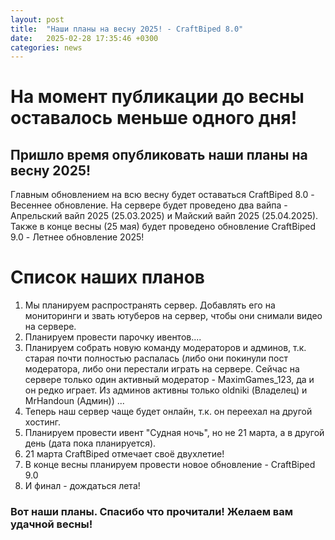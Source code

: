 ```yaml
---
layout: post
title:  "Наши планы на весну 2025! - CraftBiped 8.0"
date:   2025-02-28 17:35:46 +0300
categories: news
---
```

# На момент публикации до весны оставалось меньше одного дня!
## Пришло время опубликовать наши планы на весну 2025!
Главным обновлением на всю весну будет оставаться CraftBiped 8.0 - Весеннее обновление. На сервере будет проведено два вайпа - Апрельский вайп 2025 (25.03.2025) и Майский вайп 2025 (25.04.2025). Также в конце весны (25 мая) будет проведено обновление CraftBiped 9.0 - Летнее обновление 2025! 
# Список наших планов
1. Мы планируем распространять сервер. Добавлять его на мониторинги и звать ютуберов на сервер, чтобы они снимали видео на сервере. 
2. Планируем провести парочку ивентов....
3. Планируем собрать новую команду модераторов и админов, т.к. старая почти полностью распалась (либо они покинули пост модератора, либо они перестали играть на сервере. Сейчас на сервере только один активный модератор - MaximGames_123, да и он редко играет. Из админов активны только oldniki (Владелец) и MrHandoun (Админ)) ...
4. Теперь наш сервер чаще будет онлайн, т.к. он переехал на другой хостинг.
5. Планируем провести ивент "Судная ночь", но не 21 марта, а в другой день (дата пока планируется).
6. 21 марта CraftBiped отмечает своё двухлетие!
7. В конце весны планируем провести новое обновление - CraftBiped 9.0
8. И финал - дождаться лета!

### Вот наши планы. Спасибо что прочитали! Желаем вам удачной весны!
